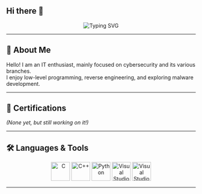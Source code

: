 ## Hi there 👋
<p align="center">
  <img src="https://readme-typing-svg.herokuapp.com?font=Fira+Code&weight=600&size=22&pause=1000&color=00FF00&center=true&width=435&lines=Hey%2C+I+am+ravx81;📖 Improving my English &#127468;&#127463;;🆕 Learning German from scratch &#127465;&#127466;;🏗️ Diving into C++ development;🛡️ Exploring the world of cybersecurity" alt="Typing SVG" />
</p>

---

## 👤 About Me  
Hello! I am an IT enthusiast, mainly focused on cybersecurity and its various branches.  
I enjoy low-level programming, reverse engineering, and exploring malware development.  

---

## 📜 Certifications  
*(None yet, but still working on it!)*  

---

## 🛠️ Languages & Tools  
<p align="center">
  <img src="https://cdn.jsdelivr.net/gh/devicons/devicon/icons/c/c-original.svg" width="50" alt="C"/>
  <img src="https://cdn.jsdelivr.net/gh/devicons/devicon/icons/cplusplus/cplusplus-original.svg" width="50" alt="C++"/>
  <img src="https://cdn.jsdelivr.net/gh/devicons/devicon/icons/python/python-original.svg" width="50" alt="Python"/>
  <img src="https://cdn.jsdelivr.net/gh/devicons/devicon/icons/visualstudio/visualstudio-plain.svg" width="50" alt="Visual Studio 2022"/>
  <img src="https://cdn.jsdelivr.net/gh/devicons/devicon/icons/vscode/vscode-original.svg" width="50" alt="Visual Studio Code"/>
</p>

---
